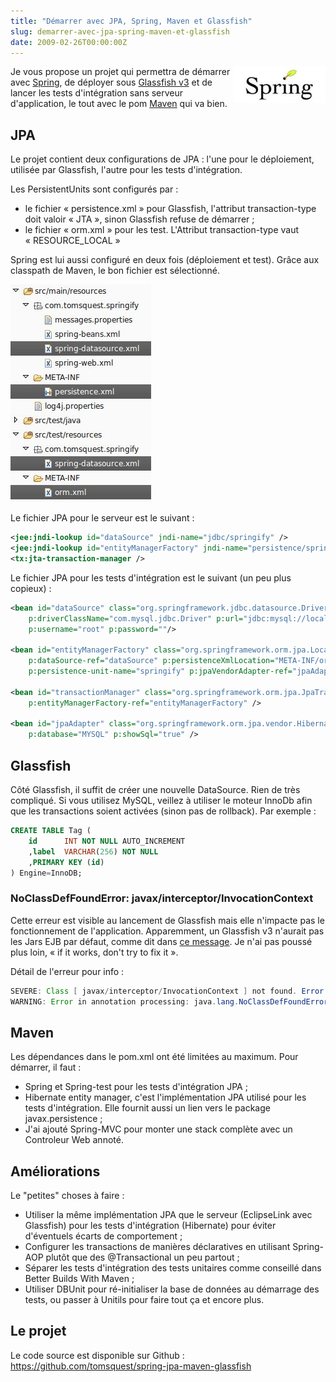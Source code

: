 ```yaml
--- 
title: "Démarrer avec JPA, Spring, Maven et Glassfish"
slug: demarrer-avec-jpa-spring-maven-et-glassfish
date: 2009-02-26T00:00:00Z
---
```


<img src="/img/posts/2009/02/screenshot_06.jpeg" style="float:right"/>

Je vous propose un projet qui permettra de démarrer avec [Spring](http://static.springframework.org/spring/docs/2.5.x/reference/), de déployer sous [Glassfish v3](https://glassfish.dev.java.net/) et de lancer les tests d'intégration sans serveur d'application, le tout avec le pom [Maven](http://maven.apache.org/) qui va bien.

## JPA

Le projet contient deux configurations de JPA : l'une pour le déploiement, utilisée par Glassfish, l'autre pour les tests d'intégration.

Les PersistentUnits sont configurés par :

* le fichier « persistence.xml » pour Glassfish, l'attribut transaction-type doit valoir « JTA », sinon Glassfish refuse de démarrer ;
* le fichier « orm.xml » pour les test. L'Attribut transaction-type vaut « RESOURCE_LOCAL »

Spring est lui aussi configuré en deux fois (déploiement et test). Grâce aux classpath de Maven, le bon fichier est sélectionné.

![](/img/posts/2009/02/screenshot_05.jpeg)

Le fichier JPA pour le serveur est le suivant :

``` xml
<jee:jndi-lookup id="dataSource" jndi-name="jdbc/springify" />
<jee:jndi-lookup id="entityManagerFactory" jndi-name="persistence/springify"/>
<tx:jta-transaction-manager />
```

Le fichier JPA pour les tests d'intégration est le suivant (un peu plus copieux) :

``` xml
<bean id="dataSource" class="org.springframework.jdbc.datasource.DriverManagerDataSource"
    p:driverClassName="com.mysql.jdbc.Driver" p:url="jdbc:mysql://localhost:3306/springify"
    p:username="root" p:password=""/>

<bean id="entityManagerFactory" class="org.springframework.orm.jpa.LocalContainerEntityManagerFactoryBean"
    p:dataSource-ref="dataSource" p:persistenceXmlLocation="META-INF/orm.xml"
    p:persistence-unit-name="springify" p:jpaVendorAdapter-ref="jpaAdapter" />

<bean id="transactionManager" class="org.springframework.orm.jpa.JpaTransactionManager"
    p:entityManagerFactory-ref="entityManagerFactory" />

<bean id="jpaAdapter" class="org.springframework.orm.jpa.vendor.HibernateJpaVendorAdapter"
    p:database="MYSQL" p:showSql="true" />
```

## Glassfish

Côté Glassfish, il suffit de créer une nouvelle DataSource. Rien de très compliqué.
Si vous utilisez MySQL, veillez à utiliser le moteur InnoDb afin que les transactions soient activées (sinon pas de rollback). Par exemple :

``` sql
CREATE TABLE Tag (
    id      INT NOT NULL AUTO_INCREMENT
    ,label  VARCHAR(256) NOT NULL
    ,PRIMARY KEY (id)
) Engine=InnoDB;
```

### NoClassDefFoundError: javax/interceptor/InvocationContext

Cette erreur est visible au lancement de Glassfish mais elle n'impacte pas le fonctionnement de l'application. Apparemment, un Glassfish v3 n'aurait pas les Jars EJB par défaut, comme dit dans [ce message](http://markmail.org/message/j3p4jj4o6q27wfhn). Je n'ai pas poussé plus loin, « if it works, don't try to fix it ».

Détail de l'erreur pour info :

``` java
SEVERE: Class [ javax/interceptor/InvocationContext ] not found. Error while loading [ class org.springframework.ejb.interceptor.SpringBeanAutowiringInterceptor ]
WARNING: Error in annotation processing: java.lang.NoClassDefFoundError: javax/interceptor/InvocationContext
``` 

## Maven

Les dépendances dans le pom.xml ont été limitées au maximum. Pour démarrer, il faut :

* Spring et Spring-test pour les tests d'intégration JPA ;
* Hibernate entity manager, c'est l'implémentation JPA utilisé pour les tests d'intégration. Elle fournit aussi un lien vers le package javax.persistence ;
* J'ai ajouté Spring-MVC pour monter une stack complète avec un Controleur Web annoté.

## Améliorations

Le "petites" choses à faire :

* Utiliser la même implémentation JPA que le serveur (EclipseLink avec Glassfish) pour les tests d'intégration (Hibernate) pour éviter d'éventuels écarts de comportement ;
* Configurer les transactions de manières déclaratives en utilisant Spring-AOP plutôt que des @Transactional un peu partout ;
* Séparer les tests d'intégration des tests unitaires comme conseillé dans Better Builds With Maven ;
* Utiliser DBUnit pour ré-initialiser la base de données au démarrage des tests, ou passer à Unitils pour faire tout ça et encore plus.

## Le projet

Le code source est disponible sur Github : https://github.com/tomsquest/spring-jpa-maven-glassfish

